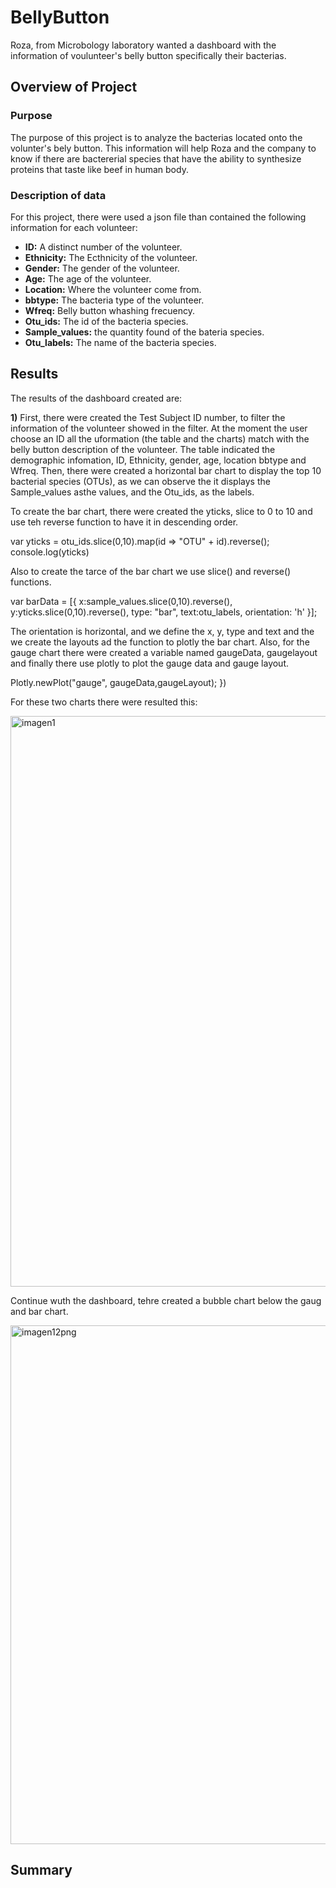 # BellyButton
Roza, from Microbology laboratory wanted a dashboard with the information of voulunteer's belly button specifically their bacterias.

## Overview of Project 
### Purpose 
The purpose of this project is to analyze the bacterias located onto the volunter's bely button. This information will help Roza and the company to know if there are bactererial species that have the ability to synthesize proteins that taste like beef in human body.

### Description of data

For this project, there were used a json file than contained the following information for each volunteer:

* **ID:** A distinct number of the volunteer.
* **Ethnicity:** The Ecthnicity of the volunteer.
* **Gender:** The gender of the volunteer.
* **Age:** The age of the volunteer.
* **Location:** Where the volunteer come from.
* **bbtype:** The bacteria type of the volunteer.
* **Wfreq:** Belly button whashing frecuency. 
* **Otu_ids:** The id of the bacteria species.
* **Sample_values:** the quantity found of the bateria species.
* **Otu_labels:** The name of the bacteria species.


## Results 

The results of the dashboard created are:

**1)** First, there were created the Test Subject ID number, to filter the information of the volunteer showed in the filter.
At the moment the user choose an ID all the uformation (the table and the charts) match with the belly button description of the volunteer.
The table indicated the demographic infomation, ID, Ethnicity, gender, age, location bbtype and Wfreq. Then, there were created a horizontal bar chart to display the top 10 bacterial species (OTUs), as we can observe the it displays the Sample_values asthe values, and the Otu_ids, as the labels.

To create the bar chart, there were created the yticks, slice to 0 to 10 and use teh reverse function to have it in descending order.

   var yticks = otu_ids.slice(0,10).map(id => "OTU" + id).reverse();
    console.log(yticks)

Also to create  the tarce of the bar chart we use slice() and reverse() functions.

  var barData = [{
        x:sample_values.slice(0,10).reverse(),
        y:yticks.slice(0,10).reverse(),
        type: "bar",
        text:otu_labels,
        orientation: 'h'
          }];

The orientation is horizontal, and we define the x, y, type and text and the we create the layouts ad the function to plotly the bar chart.
Also, for the gauge chart there were created a variable named gaugeData, gaugelayout and finally there use plotly to plot the gauge data and gauge layout.

  Plotly.newPlot("gauge", gaugeData,gaugeLayout);
})

For these two charts there were resulted this:


<img width="913" alt="imagen1" src="https://user-images.githubusercontent.com/96165500/185718485-c173a9b1-2a8f-445f-878c-e12b64b0d11e.png">

Continue wuth the dashboard, tehre created a bubble chart below the gaug and bar chart. 

<img width="830" alt="imagen12png" src="https://user-images.githubusercontent.com/96165500/185718486-2e4b0220-28e5-4174-8002-f541ffc340cd.png">

## Summary
 

